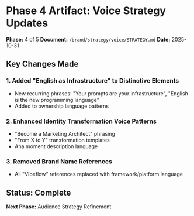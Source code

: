 # Phase 4 Artifact: Voice Strategy Updates

**Phase:** 4 of 5
**Document:** `/brand/strategy/voice/STRATEGY.md`
**Date:** 2025-10-31

## Key Changes Made

### 1. Added "English as Infrastructure" to Distinctive Elements
- New recurring phrases: "Your prompts are your infrastructure", "English is the new programming language"
- Added to ownership language patterns

### 2. Enhanced Identity Transformation Voice Patterns
- "Become a Marketing Architect" phrasing
- "From X to Y" transformation templates
- Aha moment description language

### 3. Removed Brand Name References
- All "Vibeflow" references replaced with framework/platform language

## Status: Complete
**Next Phase:** Audience Strategy Refinement

